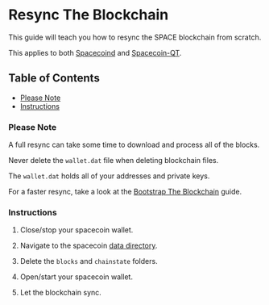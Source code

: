 # Resync The Blockchain

This guide will teach you how to resync the SPACE blockchain from scratch.

This applies to both [Spacecoind](https://github.com/spaceworksco/spacecoin) and [Spacecoin-QT](https://spaceworks.co/spacecoin/wallets#spacecoin-qt).

## Table of Contents

- [Please Note](#Please-Note)
- [Instructions](#Instructions)

### Please Note

A full resync can take some time to download and process all of the blocks.

Never delete the `wallet.dat` file when deleting blockchain files.

The `wallet.dat` holds all of your addresses and private keys.

For a faster resync, take a look at the [Bootstrap The Blockchain](Bootstrap-The-Blockchain.md) guide.

### Instructions

1. Close/stop your spacecoin wallet.

2. Navigate to the spacecoin [data directory](Find-Data-Directory.md).

3. Delete the `blocks` and `chainstate` folders.

4. Open/start your spacecoin wallet.

5. Let the blockchain sync.
